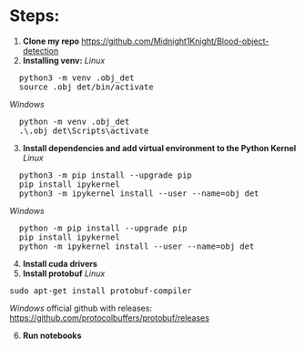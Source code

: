 # Steps: 
1. **Clone my repo** https://github.com/Midnight1Knight/Blood-object-detection
2. **Installing venv:**
*Linux*
<pre>
  python3 -m venv .obj_det
  source .obj_det/bin/activate
</pre> 
*Windows*
<pre>
  python -m venv .obj_det
  .\.obj_det\Scripts\activate
</pre> 
3. **Install dependencies and add virtual environment to the Python Kernel**
*Linux*
<pre>
  python3 -m pip install --upgrade pip
  pip install ipykernel
  python3 -m ipykernel install --user --name=obj_det
</pre>
*Windows*
<pre>
  python -m pip install --upgrade pip
  pip install ipykernel
  python -m ipykernel install --user --name=obj_det
</pre> 
4. **Install cuda drivers**
5. **Install protobuf**
*Linux*
<pre>
sudo apt-get install protobuf-compiler
</pre>
*Windows* official github with releases: https://github.com/protocolbuffers/protobuf/releases

6. **Run notebooks**
